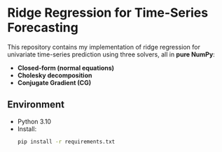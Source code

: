 # Ridge Regression for Time-Series Forecasting

This repository contains my implementation of ridge regression for univariate time-series prediction using three solvers, all in **pure NumPy**:

- **Closed-form (normal equations)**
- **Cholesky decomposition**
- **Conjugate Gradient (CG)**

## Environment
- Python 3.10  
- Install:
  ```bash
  pip install -r requirements.txt
